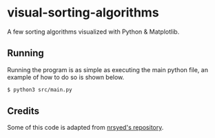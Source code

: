 # visual-sorting-algorithms
A few sorting algorithms visualized with Python & Matplotlib.

## Running
Running the program is as simple as executing the main python file, an example of how to do so is shown below.
```bash
$ python3 src/main.py
```

## Credits
Some of this code is adapted from <a href="https://github.com/nrsyed/sorts">nrsyed's repository</a>.